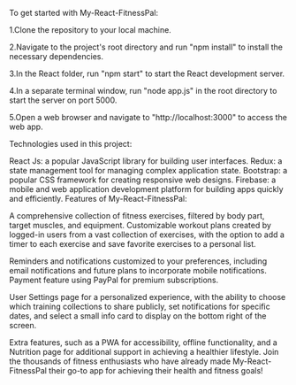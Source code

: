To get started with My-React-FitnessPal:

1.Clone the repository to your local machine.

2.Navigate to the project's root directory and run "npm install" to install the necessary dependencies.

3.In the React folder, run "npm start" to start the React development server.

4.In a separate terminal window, run "node app.js" in the root directory to start the server on port 5000.

5.Open a web browser and navigate to "http://localhost:3000" to access the web app.






Technologies used in this project:


React Js: a popular JavaScript library for building user interfaces.
Redux: a state management tool for managing complex application state.
Bootstrap: a popular CSS framework for creating responsive web designs.
Firebase: a mobile and web application development platform for building apps quickly and efficiently.
Features of My-React-FitnessPal:

A comprehensive collection of fitness exercises, filtered by body part, target muscles, and equipment.
Customizable workout plans created by logged-in users from a vast collection of exercises, with the option to add a timer to each exercise and save favorite exercises to a personal list.

Reminders and notifications customized to your preferences, including email notifications and future plans to incorporate mobile notifications.
Payment feature using PayPal for premium subscriptions.

User Settings page for a personalized experience, with the ability to choose which training collections to share publicly, set notifications for specific dates, and select a small info card to display on the bottom right of the screen.

Extra features, such as a PWA for accessibility, offline functionality, and a Nutrition page for additional support in achieving a healthier lifestyle.
Join the thousands of fitness enthusiasts who have already made My-React-FitnessPal their go-to app for achieving their health and fitness goals!
